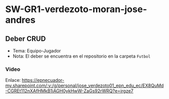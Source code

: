 # SW-GR1-verdezoto-moran-jose-andres
## Deber CRUD
- Tema: Equipo-Jugador
- Nota: El deber se encuentra en el repositorio en la carpeta `Futbol`
### Video
Enlace: https://epnecuador-my.sharepoint.com/:v:/g/personal/jose_verdezoto01_epn_edu_ec/EX8QuMd-CGREt112nXAfHMkB1iAGH0ykHwW-ZaGs92rWRQ?e=irgze7
